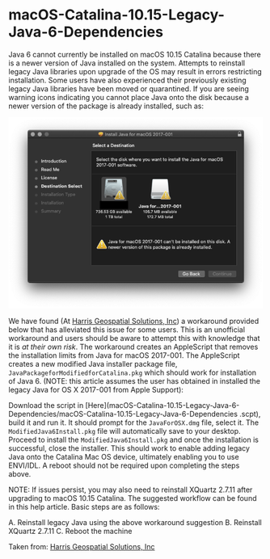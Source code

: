 # macOS-Catalina-10.15-Legacy-Java-6-Dependencies

Java 6 cannot currently be installed on macOS 10.15 Catalina because there is a newer version of Java installed on the system. Attempts to reinstall legacy Java libraries upon upgrade of the OS may result in errors restricting installation. Some users have also experienced their previously existing legacy Java libraries have been moved or quarantined. If you are seeing warning icons indicating you cannot place Java onto the disk because a newer version of the package is already installed, such as:

![Packege Installation Error](JavaWarning_1.png)

We have found (At [Harris Geospatial Solutions, Inc](https://www.harrisgeospatial.com/Support/Self-Help-Tools/Help-Articles/Help-Articles-Detail/ArtMID/10220/ArticleID/23780/macOS-Catalina-1015-ENVIIDL-and-Legacy-Java-6-Dependencies)) a workaround provided below that has alleviated this issue for some users. This is an unofficial workaround and users should be aware to attempt this with knowledge that it is *at their own risk*. The workaround creates an AppleScript that removes the installation limits from Java for macOS 2017-001. The AppleScript creates a new modified Java installer package file, ```JavaPackageforModifiedforCatalina.pkg``` which should work for installation of Java 6. (NOTE: this article assumes the user has obtained in installed the legacy Java for OS X 2017-001 from Apple Support):

Download the script in [Here](macOS-Catalina-10.15-Legacy-Java-6-Dependencies/macOS-Catalina-10.15-Legacy-Java-6-Dependencies .scpt), build it and run it. It should prompt for the ```JavaForOSX.dmg``` file, select it. The ```ModifiedJava6Install.pkg``` file will automatically save to your desktop. Proceed to install the ```ModifiedJava6Install.pkg``` and once the installation is successful, close the installer. This should work to enable adding legacy Java onto the Catalina Mac OS device, ultimately enabling you to use ENVI/IDL. A reboot should not be required upon completing the steps above.


NOTE: If issues persist, you may also need to reinstall XQuartz 2.7.11 after upgrading to macOS 10.15 Catalina. The suggested workflow can be found in this help article. Basic steps are as follows: 

  A. Reinstall legacy Java using the above workaround suggestion
  B. Reinstall XQuartz 2.7.11
  C. Reboot the machine


Taken from: [Harris Geospatial Solutions, Inc](https://www.harrisgeospatial.com/Support/Self-Help-Tools/Help-Articles/Help-Articles-Detail/ArtMID/10220/ArticleID/23780/macOS-Catalina-1015-ENVIIDL-and-Legacy-Java-6-Dependencies)
